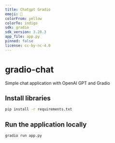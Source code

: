 ```yaml
---
title: Chatgpt Gradio
emoji: 👀
colorFrom: yellow
colorTo: indigo
sdk: gradio
sdk_version: 3.28.3
app_file: app.py
pinned: false
license: cc-by-nc-4.0
---
```


# gradio-chat

Simple chat application with OpenAI GPT and Gradio

## Install libraries

```bash
pip install -r requirements.txt
```

## Run the application locally

```bash
gradio run app.py
```
